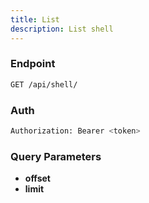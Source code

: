 ```yaml
---
title: List
description: List shell
---
```


### Endpoint

```bash
GET /api/shell/
```

### Auth

```bash
Authorization: Bearer <token>
```

### Query Parameters

- **offset**
- **limit**

